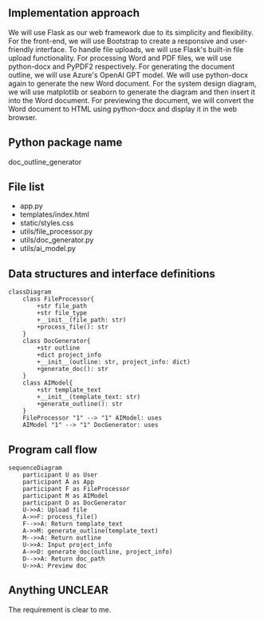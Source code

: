 ## Implementation approach

We will use Flask as our web framework due to its simplicity and flexibility. For the front-end, we will use Bootstrap to create a responsive and user-friendly interface. To handle file uploads, we will use Flask's built-in file upload functionality. For processing Word and PDF files, we will use python-docx and PyPDF2 respectively. For generating the document outline, we will use Azure's OpenAI GPT model. We will use python-docx again to generate the new Word document. For the system design diagram, we will use matplotlib or seaborn to generate the diagram and then insert it into the Word document. For previewing the document, we will convert the Word document to HTML using python-docx and display it in the web browser.

## Python package name

doc_outline_generator

## File list

- app.py
- templates/index.html
- static/styles.css
- utils/file_processor.py
- utils/doc_generator.py
- utils/ai_model.py

## Data structures and interface definitions


    classDiagram
        class FileProcessor{
            +str file_path
            +str file_type
            +__init__(file_path: str)
            +process_file(): str
        }
        class DocGenerator{
            +str outline
            +dict project_info
            +__init__(outline: str, project_info: dict)
            +generate_doc(): str
        }
        class AIModel{
            +str template_text
            +__init__(template_text: str)
            +generate_outline(): str
        }
        FileProcessor "1" --> "1" AIModel: uses
        AIModel "1" --> "1" DocGenerator: uses
    

## Program call flow


    sequenceDiagram
        participant U as User
        participant A as App
        participant F as FileProcessor
        participant M as AIModel
        participant D as DocGenerator
        U->>A: Upload file
        A->>F: process_file()
        F-->>A: Return template_text
        A->>M: generate_outline(template_text)
        M-->>A: Return outline
        U->>A: Input project_info
        A->>D: generate_doc(outline, project_info)
        D-->>A: Return doc_path
        U->>A: Preview doc
    

## Anything UNCLEAR

The requirement is clear to me.


